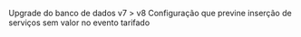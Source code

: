 Upgrade do banco de dados v7 > v8
Configuração que previne inserção de serviços sem valor no evento tarifado
